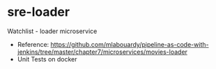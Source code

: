 # sre-loader
Watchlist - loader microservice

- Reference: https://github.com/mlabouardy/pipeline-as-code-with-jenkins/tree/master/chapter7/microservices/movies-loader
- Unit Tests on docker
